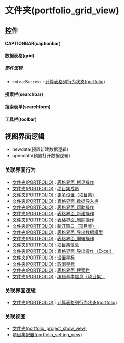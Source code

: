 # 文件夹(portfolio_grid_view)  <!-- {docsify-ignore-all} -->



## 控件
#### CAPTIONBAR(captionbar)
#### 数据表格(grid)

##### 部件逻辑
* `onLoadSuccess` : [计算表格列行为状态(portfolio)](module/Base/portfolio/uilogic/calc_column_action_state)
#### 搜索栏(searchbar)
#### 搜索表单(searchform)
#### 工具栏(toolbar)

## 视图界面逻辑
  * newdata(预置新建数据逻辑)
  * opendata(预置打开数据逻辑)


### 关联界面行为
  * [文件夹(PORTFOLIO)](module/Base/portfolio) : [表格界面_拷贝操作](module/Base/portfolio#界面行为)
  * [文件夹(PORTFOLIO)](module/Base/portfolio) : [项目集成员](module/Base/portfolio#界面行为)
  * [文件夹(PORTFOLIO)](module/Base/portfolio) : [更多设置（项目集）](module/Base/portfolio#界面行为)
  * [文件夹(PORTFOLIO)](module/Base/portfolio) : [表格界面_数据导入栏](module/Base/portfolio#界面行为)
  * [文件夹(PORTFOLIO)](module/Base/portfolio) : [表格界面_帮助操作](module/Base/portfolio#界面行为)
  * [文件夹(PORTFOLIO)](module/Base/portfolio) : [表格界面_新建操作](module/Base/portfolio#界面行为)
  * [文件夹(PORTFOLIO)](module/Base/portfolio) : [表格界面_删除操作](module/Base/portfolio#界面行为)
  * [文件夹(PORTFOLIO)](module/Base/portfolio) : [新开窗口（项目集）](module/Base/portfolio#界面行为)
  * [文件夹(PORTFOLIO)](module/Base/portfolio) : [表格界面_导出数据模型](module/Base/portfolio#界面行为)
  * [文件夹(PORTFOLIO)](module/Base/portfolio) : [表格界面_编辑操作](module/Base/portfolio#界面行为)
  * [文件夹(PORTFOLIO)](module/Base/portfolio) : [项目集信息](module/Base/portfolio#界面行为)
  * [文件夹(PORTFOLIO)](module/Base/portfolio) : [表格界面_导出操作（Excel）](module/Base/portfolio#界面行为)
  * [文件夹(PORTFOLIO)](module/Base/portfolio) : [设置星标](module/Base/portfolio#界面行为)
  * [文件夹(PORTFOLIO)](module/Base/portfolio) : [取消星标](module/Base/portfolio#界面行为)
  * [文件夹(PORTFOLIO)](module/Base/portfolio) : [表格界面_搜索栏](module/Base/portfolio#界面行为)
  * [文件夹(PORTFOLIO)](module/Base/portfolio) : [编辑基本信息（项目集）](module/Base/portfolio#界面行为)

### 关联界面逻辑
  * [文件夹(PORTFOLIO)](module/Base/portfolio) : [计算表格列行为状态(portfolio)](module/Base/portfolio/uilogic/calc_column_action_state)

### 关联视图
  * [文件夹(portfolio_project_show_view)](app/view/portfolio_project_show_view)
  * [项目集配置(portfolio_setting_view)](app/view/portfolio_setting_view)

<script>
 const { createApp } = Vue
  createApp({
    data() {
      return {

      }
    }
  }).use(ElementPlus).mount('#app')
</script>